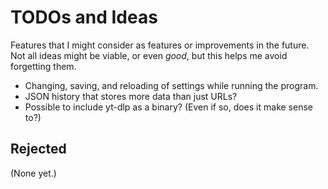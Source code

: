 # TODOs and Ideas

Features that I might consider as features or improvements in the future. Not all ideas might be viable, or even _good_, but this helps me avoid forgetting them.

- Changing, saving, and reloading of settings while running the program.
- JSON history that stores more data than just URLs?
- Possible to include yt-dlp as a binary? (Even if so, does it make sense to?)

## Rejected

(None yet.)

